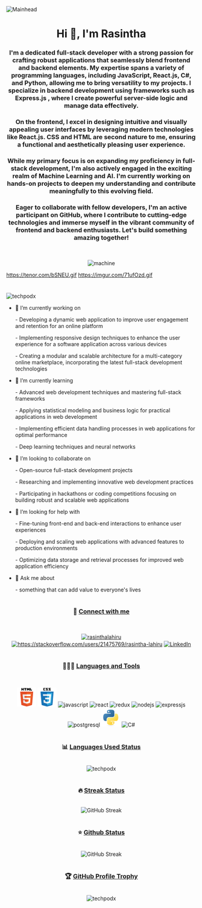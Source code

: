 ![Mainhead](https://imgur.com/ekeh3cF.gif)

<h1 align="center">Hi 👋, I'm Rasintha</h1>

<h3 align="center">I'm a dedicated full-stack developer with a strong passion for crafting robust applications that seamlessly blend frontend and backend elements. My expertise spans a variety of programming languages, including JavaScript, React.js, C#, and Python, allowing me to bring versatility to my projects. I specialize in backend development using frameworks such as Express.js , where I create powerful server-side logic and manage data effectively.</h3>

<h3 align="center">On the frontend, I excel in designing intuitive and visually appealing user interfaces by leveraging modern technologies like React.js. CSS and HTML are second nature to me, ensuring a functional and aesthetically pleasing user experience.</h3>

<h3 align="center">While my primary focus is on expanding my proficiency in full-stack development, I'm also actively engaged in the exciting realm of Machine Learning and AI. I'm currently working on hands-on projects to deepen my understanding and contribute meaningfully to this evolving field.</h3>

<h3 align="center">Eager to collaborate with fellow developers, I'm an active participant on GitHub, where I contribute to cutting-edge technologies and immerse myself in the vibrant community of frontend and backend enthusiasts. Let's build something amazing together!</h3><br/>

<p align="center">
  <img src="https://tenor.com/bSNEU.gif" align="center" width="650" height="320" alt="machine">
</p>

https://tenor.com/bSNEU.gif
https://imgur.com/71ufOzd.gif

#

<p align="left"> <img src="https://komarev.com/ghpvc/?username=techpodx&label=Profile%20views&color=0e75b6&style=flat" alt="techpodx" /> </p>


- 🔭 I’m currently working on 
      <p>- Developing a dynamic web application to improve user engagement and retention for an online platform</p>
      <p>- Implementing responsive design techniques to enhance the user experience for a software application across various devices</p>
      <p>- Creating a modular and scalable architecture for a multi-category online marketplace, incorporating the latest full-stack development technologies</p>

- 🌱 I’m currently learning 
      <p>- Advanced web development techniques and mastering full-stack frameworks</p>
      <p>- Applying statistical modeling and business logic for practical applications in web development</p>
      <p>- Implementing efficient data handling processes in web applications for optimal performance</p>
      <p>- Deep learning techniques and neural networks</p>

- 👯 I’m looking to collaborate on 
      <p>- Open-source full-stack development projects</p>
      <p>- Researching and implementing innovative web development practices</p>
      <p>- Participating in hackathons or coding competitions focusing on building robust and scalable web applications</p>

- 🤝 I’m looking for help with 
      <p>- Fine-tuning front-end and back-end interactions to enhance user experiences</p>
      <p>- Deploying and scaling web applications with advanced features to production environments</p>
      <p>- Optimizing data storage and retrieval processes for improved web application efficiency</p>

- 💬 Ask me about 
      <p>- something that can add value to everyone's lives</p>

#

<h3 align="center">🔗 <ins>Connect with me</ins></h3><br/>

<p align="center"> 
  <a href="https://twitter.com/rasinthalahiru" target="_blank"><img align="center" src="https://raw.githubusercontent.com/rahuldkjain/github-profile-readme-generator/master/src/images/icons/Social/twitter.svg" alt="rasinthalahiru" height="50" width="50" /></a>
  <a href="https://stackoverflow.com/users/https://stackoverflow.com/users/21475769/rasintha-lahiru" target="_blank"><img align="center" src="https://raw.githubusercontent.com/rahuldkjain/github-profile-readme-generator/master/src/images/icons/Social/stack-overflow.svg" alt="https://stackoverflow.com/users/21475769/rasintha-lahiru" height="50" width="50" /></a>
  <a href="https://www.linkedin.com/in/rasintha-lahiru/" target="_blank"><img align="center" src="https://github.com/TechPodx/Style-Repo/blob/5b4f20aaf3e73a96fa84964c0d204c5c0f0893cb/Images/LinkedIn.png" alt="LinkedIn" height="50" width="50" /></a>
</p>

#

<h3 align="center">👨🏽‍💻 <ins>Languages and Tools</ins></h3><br/>

<p align="center"> 
      <img src="https://raw.githubusercontent.com/devicons/devicon/master/icons/html5/html5-original-wordmark.svg" alt="html5" width="50" height="50"/> 
      <img src="https://raw.githubusercontent.com/devicons/devicon/master/icons/css3/css3-original-wordmark.svg" alt="css3" width="50" height="50"/> 
      <img src="https://github.com/TechPodx/Style-Repo/blob/051125a234a38ab8a7b838abd2e7813d8dfb7748/Images/JS.png" alt="javascript" width="50" height="50"/>
      <img src="https://github.com/TechPodx/Style-Repo/blob/fbb2323edea5d7fb97109aeebc56663750c9289c/Images/react.png" alt="react" width="50" height="50"/>
      <img src="https://github.com/TechPodx/Style-Repo/blob/fbb2323edea5d7fb97109aeebc56663750c9289c/Images/redux.png" alt="redux" width="50" height="50"/>
      <img src="https://github.com/TechPodx/Style-Repo/blob/051125a234a38ab8a7b838abd2e7813d8dfb7748/Images/Node.png" alt="nodejs" width="50" height="50"/>
      <img src="https://github.com/TechPodx/Style-Repo/blob/fbb2323edea5d7fb97109aeebc56663750c9289c/Images/expressJS.png" alt="expressjs" width="50" height="50"/>
      <img src="https://github.com/TechPodx/Style-Repo/blob/fbb2323edea5d7fb97109aeebc56663750c9289c/Images/postgresql.png" alt="postgresql" width="50" height="50"/>
      <img src="https://raw.githubusercontent.com/devicons/devicon/master/icons/python/python-original.svg" alt="python" width="50" height="50"/> 
      <img src="https://github.com/TechPodx/Style-Repo/blob/0845876a25015d08e3c685c54524846ed4867c93/C%23.png" alt="C#" width="50" height="50"/>
</p>

#

<h3 align="center">📊 <ins>Languages Used Status</ins></h3><br/>

<div align="center">
      <img src="https://github-readme-stats.vercel.app/api/top-langs/?username=TechPodx&theme=dracula&show_icons=true&hide_border=false&layout=compact" alt="techpodx" />
</div>

#

<h3 align="center">🔥 <ins>Streak Status</ins></h3><br/>

<div align="center">
      <img src="https://streak-stats.demolab.com?user=TechPodx&theme=dracula" alt="GitHub Streak" />
</div>

#

<h3 align="center">⭐ <ins>Github Status</ins></h3><br/>

<div align="center">
      <img src="https://github-readme-stats.vercel.app/api?username=TechPodx&theme=dracula&show_icons=true&hide_border=false&count_private=true" alt="GitHub Streak" />
</div>

#

<h3 align="center">🏆 <ins>GitHub Profile Trophy</ins></h3><br/>

<div align="center">
      <img src="https://github-profile-trophy.vercel.app/?username=techpodx&theme=dracula" alt="techpodx" />
</div>

